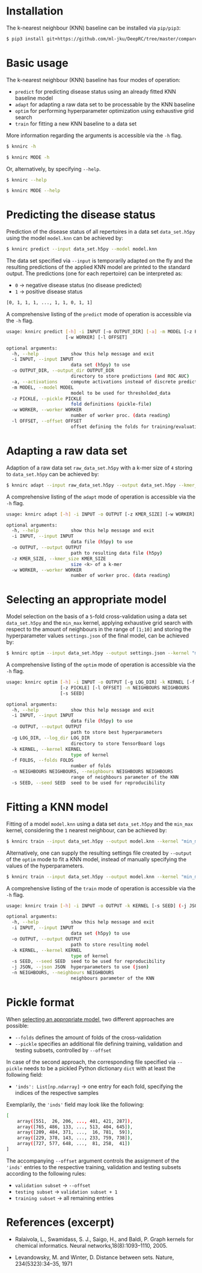 # Installation

The k-nearest neighbour (KNN) baseline can be installed via `pip/pip3`:

```bash
$ pip3 install git+https://github.com/ml-jku/DeepRC/tree/master/compared_methods/knn
```

# Basic usage

The k-nearest neighbour (KNN) baseline has four modes of operation:

- `predict` for predicting disease status using an already fitted KNN baseline model
- `adapt` for adapting a raw data set to be processable by the KNN baseline
- `optim` for performing hyperparameter optimization using exhaustive grid search
- `train` for fitting a new KNN baseline to a data set

More information regarding the arguments is accessible via the `-h` flag.

```bash
$ knnirc -h
```

```bash
$ knnirc MODE -h
```

Or, alternatively, by specifying `--help`.

```bash
$ knnirc --help
```

```bash
$ knnirc MODE --help
```

# Predicting the disease status

Prediction of the disease status of all repertoires in a data set `data_set.h5py` using the model `model.knn` can be
achieved by:

```bash
$ knnirc predict --input data_set.h5py --model model.knn
```

The data set specified via `--input` is temporarily adapted on the fly and the resulting predictions of the applied KNN model are
printed to the standard output. The predictions (one for each repertoire) can be interpreted as:
- `0` &rarr; negative disease status (no disease predicted)
- `1` &rarr; positive disease status

```bash
[0, 1, 1, 1, ..., 1, 1, 0, 1, 1]
```

A comprehensive listing of the `predict` mode of operation is accessible via the `-h` flag.

```bash
usage: knnirc predict [-h] -i INPUT [-o OUTPUT_DIR] [-a] -m MODEL [-z PICKLE]
                      [-w WORKER] [-l OFFSET]

optional arguments:
  -h, --help            show this help message and exit
  -i INPUT, --input INPUT
                        data set (h5py) to use
  -o OUTPUT_DIR, --output_dir OUTPUT_DIR
                        directory to store predictions (and ROC AUC)
  -a, --activations     compute activations instead of discrete predictions
  -m MODEL, --model MODEL
                        model to be used for thresholded_data
  -z PICKLE, --pickle PICKLE
                        fold definitions (pickle-file)
  -w WORKER, --worker WORKER
                        number of worker proc. (data reading)
  -l OFFSET, --offset OFFSET
                        offset defining the folds for training/evaluation/test splits
```

# Adapting a raw data set

Adaption of a raw data set `raw_data_set.h5py` with a k-mer size of `4` storing to `data_set.h5py` can be achieved by:

```bash
$ knnirc adapt --input raw_data_set.h5py --output data_set.h5py --kmer_size 4
```

A comprehensive listing of the `adapt` mode of operation is accessible via the `-h` flag.

```bash
usage: knnirc adapt [-h] -i INPUT -o OUTPUT [-z KMER_SIZE] [-w WORKER]

optional arguments:
  -h, --help            show this help message and exit
  -i INPUT, --input INPUT
                        data file (h5py) to use
  -o OUTPUT, --output OUTPUT
                        path to resulting data file (h5py)
  -z KMER_SIZE, --kmer_size KMER_SIZE
                        size <k> of a k-mer
  -w WORKER, --worker WORKER
                        number of worker proc. (data reading)
```

# Selecting an appropriate model

Model selection on the basis of a `5`-fold cross-validation using a data set `data_set.h5py` and the `min_max`
kernel, applying exhaustive grid search with respect to the amount of neighbours in the range of `[1;10]` and storing
the hyperparameter values `settings.json` of the final model, can be achieved by:

```bash
$ knnirc optim --input data_set.h5py --output settings.json --kernel "min_max" --folds 5 --neighbours 1 10
```

A comprehensive listing of the `optim` mode of operation is accessible via the `-h` flag.

```bash
usage: knnirc optim [-h] -i INPUT -o OUTPUT [-g LOG_DIR] -k KERNEL [-f FOLDS]
                    [-z PICKLE] [-l OFFSET] -n NEIGHBOURS NEIGHBOURS
                    [-s SEED]

optional arguments:
  -h, --help            show this help message and exit
  -i INPUT, --input INPUT
                        data file (h5py) to use
  -o OUTPUT, --output OUTPUT
                        path to store best hyperparameters
  -g LOG_DIR, --log_dir LOG_DIR
                        directory to store TensorBoard logs
  -k KERNEL, --kernel KERNEL
                        type of kernel
  -f FOLDS, --folds FOLDS
                        number of folds
  -n NEIGHBOURS NEIGHBOURS, --neighbours NEIGHBOURS NEIGHBOURS
                        range of neighbours parameter of the KNN
  -s SEED, --seed SEED  seed to be used for reproducibility
```

# Fitting a KNN model

Fitting of a model `model.knn` using a data set `data_set.h5py` and the `min_max` kernel, considering the `1` nearest
neighbour, can be achieved by:

```bash
$ knnirc train --input data_set.h5py --output model.knn --kernel "min_max" --neighbours 1
```

Alternatively, one can supply the resulting settings file created by `--output` of the `optim` mode to fit a KNN model,
instead of manually specifying the values of the hyperparameters.

```bash
$ knnirc train --input data_set.h5py --output model.knn --kernel "min_max" --json settings.json
```

A comprehensive listing of the `train` mode of operation is accessible via the `-h` flag.

```bash
usage: knnirc train [-h] -i INPUT -o OUTPUT -k KERNEL [-s SEED] (-j JSON | -n NEIGHBOURS)

optional arguments:
  -h, --help            show this help message and exit
  -i INPUT, --input INPUT
                        data set (h5py) to use
  -o OUTPUT, --output OUTPUT
                        path to store resulting model
  -k KERNEL, --kernel KERNEL
                        type of kernel
  -s SEED, --seed SEED  seed to be used for reproducibility
  -j JSON, --json JSON  hyperparameters to use (json)
  -n NEIGHBOURS, --neighbours NEIGHBOURS
                        neighbours parameter of the KNN
```

# Pickle format

When [selecting an appropriate model](#selecting-an-appropriate-model), two different approaches are possible:

- `--folds` defines the amount of folds of the cross-validation
- `--pickle` specifies an additional file defining training, validation and testing subsets, controlled by `--offset`

In case of the second approach, the corresponding file specified via `--pickle` needs to be a pickled Python dictionary
`dict` with at least the following field:

- `'inds': List[np.ndarray]` &rarr; one entry for each fold, specifying the indices of the respective samples

Exemplarily, the `'inds'` field may look like the following:

```bash
[
    array([551,  26, 206, ..., 401, 421, 287]),
    array([765, 486, 133, ..., 513, 404, 645]),
    array([209, 484, 371, ...,  16, 781,  59]),
    array([229, 378, 143, ..., 233, 759, 738]),
    array([727, 577, 648, ...,  81, 258,  41])
]
```

The accompanying `--offset` argument controls the assignment of the `'inds'` entries to the respective training,
validation and testing subsets according to the following rules:

- `validation subset` &rarr; `--offset`
- `testing subset` &rarr; `validation subset + 1`
- `training subset` &rarr; all remaining entries

# References (excerpt)

- Ralaivola, L., Swamidass, S. J., Saigo, H., and Baldi, P. Graph kernels for chemical informatics.
Neural networks,18(8):1093–1110, 2005.

- Levandowsky, M. and Winter, D.  Distance between sets. Nature, 234(5323):34–35, 1971
